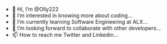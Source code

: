 - 👋 Hi, I’m @Olly222
- 👀 I’m interested in knowing more about coding...
- 🌱 I’m currently learning Software Engineering at ALX...
- 💞️ I’m looking forward to collaborate with other developers...
- 📫 How to reach me Twitter and Linkedin...

<!---
Olly222/Olly222 is a ✨ special ✨ repository because its `README.md` (this file) appears on your GitHub profile.
You can click the Preview link to take a look at your changes.
--->
